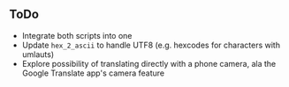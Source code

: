 ## ToDo
- Integrate both scripts into one
- Update `hex_2_ascii` to handle UTF8 (e.g. hexcodes for characters with umlauts)
- Explore possibility of translating directly with a phone camera, ala the Google Translate app's camera feature
